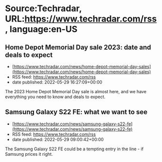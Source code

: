 # Source:Techradar, URL:https://www.techradar.com/rss, language:en-US

## Home Depot Memorial Day sale 2023: date and deals to expect
 - [https://www.techradar.com/news/home-depot-memorial-day-sales](https://www.techradar.com/news/home-depot-memorial-day-sales)
 - RSS feed: https://www.techradar.com/rss
 - date published: 2022-05-29 16:27:09+00:00

The 2023 Home Depot Memorial Day sale is almost here, and we have everything you need to know and deals to expect.

## Samsung Galaxy S22 FE: what we want to see
 - [https://www.techradar.com/news/samsung-galaxy-s22-fe](https://www.techradar.com/news/samsung-galaxy-s22-fe)
 - RSS feed: https://www.techradar.com/rss
 - date published: 2022-05-29 09:00:42+00:00

The Samsung Galaxy S22 FE could be a tempting entry in the line - if Samsung prices it right.

